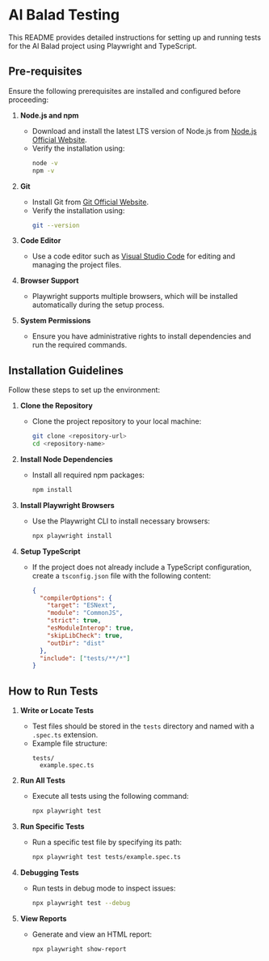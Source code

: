 # Al Balad Testing 

This README provides detailed instructions for setting up and running tests for the Al Balad project using Playwright and TypeScript.

## Pre-requisites

Ensure the following prerequisites are installed and configured before proceeding:

1. **Node.js and npm**

   - Download and install the latest LTS version of Node.js from [Node.js Official Website](https://nodejs.org/).
   - Verify the installation using:
     ```bash
     node -v
     npm -v
     ```

2. **Git**

   - Install Git from [Git Official Website](https://git-scm.com/).
   - Verify the installation using:
     ```bash
     git --version
     ```

3. **Code Editor**

   - Use a code editor such as [Visual Studio Code](https://code.visualstudio.com/) for editing and managing the project files.

4. **Browser Support**

   - Playwright supports multiple browsers, which will be installed automatically during the setup process.

5. **System Permissions**

   - Ensure you have administrative rights to install dependencies and run the required commands.

## Installation Guidelines

Follow these steps to set up the environment:

1. **Clone the Repository**

   - Clone the project repository to your local machine:
     ```bash
     git clone <repository-url>
     cd <repository-name>
     ```

2. **Install Node Dependencies**

   - Install all required npm packages:
     ```bash
     npm install
     ```

3. **Install Playwright Browsers**

   - Use the Playwright CLI to install necessary browsers:
     ```bash
     npx playwright install
     ```

4. **Setup TypeScript**

   - If the project does not already include a TypeScript configuration, create a `tsconfig.json` file with the following content:
     ```json
     {
       "compilerOptions": {
         "target": "ESNext",
         "module": "CommonJS",
         "strict": true,
         "esModuleInterop": true,
         "skipLibCheck": true,
         "outDir": "dist"
       },
       "include": ["tests/**/*"]
     }
     ```

## How to Run Tests

1. **Write or Locate Tests**

   - Test files should be stored in the `tests` directory and named with a `.spec.ts` extension.
   - Example file structure:
     ```
     tests/
       example.spec.ts
     ```

2. **Run All Tests**

   - Execute all tests using the following command:
     ```bash
     npx playwright test
     ```

3. **Run Specific Tests**

   - Run a specific test file by specifying its path:
     ```bash
     npx playwright test tests/example.spec.ts
     ```

4. **Debugging Tests**

   - Run tests in debug mode to inspect issues:
     ```bash
     npx playwright test --debug
     ```

5. **View Reports**

   - Generate and view an HTML report:
     ```bash
     npx playwright show-report
     ```



